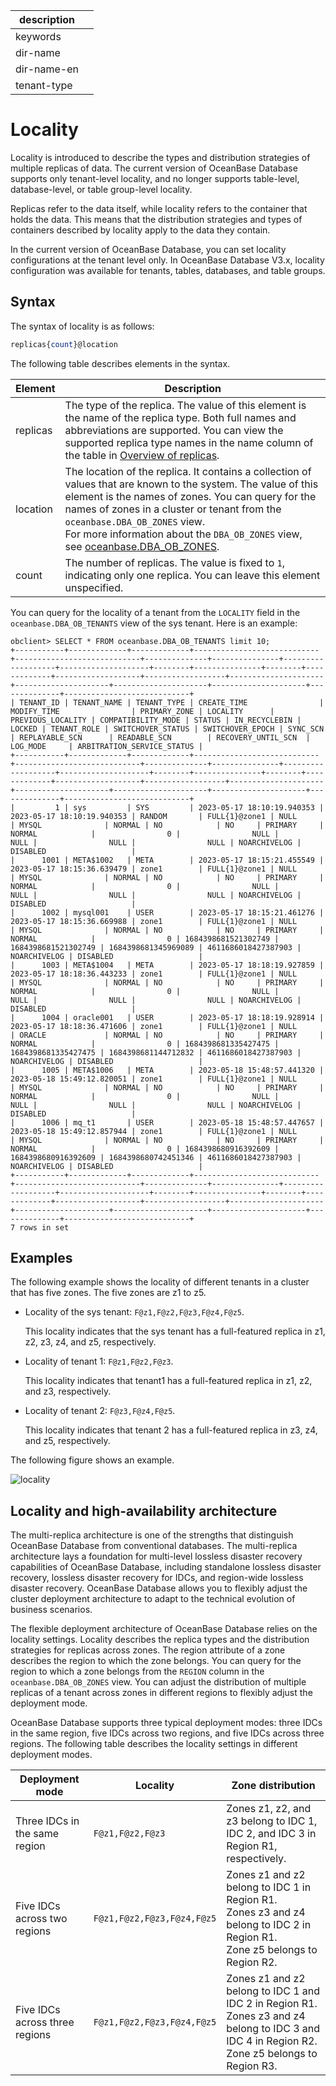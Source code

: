 |description||
|---|---|
|keywords||
|dir-name||
|dir-name-en||
|tenant-type||

# Locality

Locality is introduced to describe the types and distribution strategies of multiple replicas of data. The current version of OceanBase Database supports only tenant-level locality, and no longer supports table-level, database-level, or table group-level locality.

Replicas refer to the data itself, while locality refers to the container that holds the data. This means that the distribution strategies and types of containers described by locality apply to the data they contain.

In the current version of OceanBase Database, you can set locality configurations at the tenant level only. In OceanBase Database V3.x, locality configuration was available for tenants, tables, databases, and table groups.

## Syntax

The syntax of locality is as follows:

```sql
replicas{count}@location
```

The following table describes elements in the syntax.

| **Element** | **Description** |
|------------|-----------------------|
| replicas | The type of the replica. The value of this element is the name of the replica type. Both full names and abbreviations are supported. You can view the supported replica type names in the name column of the table in [Overview of replicas](../100.replica-introduction.md).  |
| location | The location of the replica. It contains a collection of values that are known to the system. The value of this element is the names of zones. You can query for the names of zones in a cluster or tenant from the `oceanbase.DBA_OB_ZONES` view. <br>For more information about the `DBA_OB_ZONES` view, see [oceanbase.DBA_OB_ZONES](../../../700.reference/700.system-views/300.system-view-of-sys-tenant/200.dictionary-view-of-sys-tenant/24300.o-dba_ob_zones-of-sys-tenant.md).  |
| count | The number of replicas. The value is fixed to `1`, indicating only one replica. You can leave this element unspecified.  |

You can query for the locality of a tenant from the `LOCALITY` field in the `oceanbase.DBA_OB_TENANTS` view of the sys tenant. Here is an example:

```shell
obclient> SELECT * FROM oceanbase.DBA_OB_TENANTS limit 10;
+-----------+-------------+-------------+----------------------------+----------------------------+--------------+---------------+-------------------+--------------------+--------+---------------+--------+-------------+-------------------+------------------+---------------------+---------------------+---------------------+---------------------+--------------+----------------------------+
| TENANT_ID | TENANT_NAME | TENANT_TYPE | CREATE_TIME                | MODIFY_TIME                | PRIMARY_ZONE | LOCALITY      | PREVIOUS_LOCALITY | COMPATIBILITY_MODE | STATUS | IN_RECYCLEBIN | LOCKED | TENANT_ROLE | SWITCHOVER_STATUS | SWITCHOVER_EPOCH | SYNC_SCN            | REPLAYABLE_SCN      | READABLE_SCN        | RECOVERY_UNTIL_SCN  | LOG_MODE     | ARBITRATION_SERVICE_STATUS |
+-----------+-------------+-------------+----------------------------+----------------------------+--------------+---------------+-------------------+--------------------+--------+---------------+--------+-------------+-------------------+------------------+---------------------+---------------------+---------------------+---------------------+--------------+----------------------------+
|         1 | sys         | SYS         | 2023-05-17 18:10:19.940353 | 2023-05-17 18:10:19.940353 | RANDOM       | FULL{1}@zone1 | NULL              | MYSQL              | NORMAL | NO            | NO     | PRIMARY     | NORMAL            |                0 |                NULL |                NULL |                NULL |                NULL | NOARCHIVELOG | DISABLED                   |
|      1001 | META$1002   | META        | 2023-05-17 18:15:21.455549 | 2023-05-17 18:15:36.639479 | zone1        | FULL{1}@zone1 | NULL              | MYSQL              | NORMAL | NO            | NO     | PRIMARY     | NORMAL            |                0 |                NULL |                NULL |                NULL |                NULL | NOARCHIVELOG | DISABLED                   |
|      1002 | mysql001    | USER        | 2023-05-17 18:15:21.461276 | 2023-05-17 18:15:36.669988 | zone1        | FULL{1}@zone1 | NULL              | MYSQL              | NORMAL | NO            | NO     | PRIMARY     | NORMAL            |                0 | 1684398681521302749 | 1684398681521302749 | 1684398681345969089 | 4611686018427387903 | NOARCHIVELOG | DISABLED                   |
|      1003 | META$1004   | META        | 2023-05-17 18:18:19.927859 | 2023-05-17 18:18:36.443233 | zone1        | FULL{1}@zone1 | NULL              | MYSQL              | NORMAL | NO            | NO     | PRIMARY     | NORMAL            |                0 |                NULL |                NULL |                NULL |                NULL | NOARCHIVELOG | DISABLED                   |
|      1004 | oracle001   | USER        | 2023-05-17 18:18:19.928914 | 2023-05-17 18:18:36.471606 | zone1        | FULL{1}@zone1 | NULL              | ORACLE             | NORMAL | NO            | NO     | PRIMARY     | NORMAL            |                0 | 1684398681335427475 | 1684398681335427475 | 1684398681144712832 | 4611686018427387903 | NOARCHIVELOG | DISABLED                   |
|      1005 | META$1006   | META        | 2023-05-18 15:48:57.441320 | 2023-05-18 15:49:12.820051 | zone1        | FULL{1}@zone1 | NULL              | MYSQL              | NORMAL | NO            | NO     | PRIMARY     | NORMAL            |                0 |                NULL |                NULL |                NULL |                NULL | NOARCHIVELOG | DISABLED                   |
|      1006 | mq_t1       | USER        | 2023-05-18 15:48:57.447657 | 2023-05-18 15:49:12.857944 | zone1        | FULL{1}@zone1 | NULL              | MYSQL              | NORMAL | NO            | NO     | PRIMARY     | NORMAL            |                0 | 1684398680916392609 | 1684398680916392609 | 1684398680742451346 | 4611686018427387903 | NOARCHIVELOG | DISABLED                   |
+-----------+-------------+-------------+----------------------------+----------------------------+--------------+---------------+-------------------+--------------------+--------+---------------+--------+-------------+-------------------+------------------+---------------------+---------------------+---------------------+---------------------+--------------+----------------------------+
7 rows in set
```

## Examples

The following example shows the locality of different tenants in a cluster that has five zones. The five zones are z1 to z5.

* Locality of the sys tenant: `F@z1,F@z2,F@z3,F@z4,F@z5`.

   This locality indicates that the sys tenant has a full-featured replica in z1, z2, z3, z4, and z5, respectively.

* Locality of tenant 1: `F@z1,F@z2,F@z3`.

   This locality indicates that tenant1 has a full-featured replica in z1, z2, and z3, respectively.

* Locality of tenant 2: `F@z3,F@z4,F@z5`.

   This locality indicates that tenant 2 has a full-featured replica in z3, z4, and z5, respectively.

The following figure shows an example.

![locality](https://obbusiness-private.oss-cn-shanghai.aliyuncs.com/doc/img/observer-enterprise/V4.2.1/manage/locality.jpg)

## Locality and high-availability architecture

The multi-replica architecture is one of the strengths that distinguish OceanBase Database from conventional databases. The multi-replica architecture lays a foundation for multi-level lossless disaster recovery capabilities of OceanBase Database, including standalone lossless disaster recovery, lossless disaster recovery for IDCs, and region-wide lossless disaster recovery. OceanBase Database allows you to flexibly adjust the cluster deployment architecture to adapt to the technical evolution of business scenarios.

The flexible deployment architecture of OceanBase Database relies on the locality settings. Locality describes the replica types and the distribution strategies for replicas across zones. The region attribute of a zone describes the region to which the zone belongs. You can query for the region to which a zone belongs from the `REGION` column in the `oceanbase.DBA_OB_ZONES` view. You can adjust the distribution of multiple replicas of a tenant across zones in different regions to flexibly adjust the deployment mode.

OceanBase Database supports three typical deployment modes: three IDCs in the same region, five IDCs across two regions, and five IDCs across three regions. The following table describes the locality settings in different deployment modes.

| Deployment mode | Locality | Zone distribution |
| --- | --- | --- |
| Three IDCs in the same region | `F@z1,F@z2,F@z3` | Zones z1, z2, and z3 belong to IDC 1, IDC 2, and IDC 3 in Region R1, respectively. |
| Five IDCs across two regions | `F@z1,F@z2,F@z3,F@z4,F@z5` | Zones z1 and z2 belong to IDC 1 in Region R1.<br>Zones z3 and z4 belong to IDC 2 in Region R1.<br>Zone z5 belongs to Region R2. |
| Five IDCs across three regions | `F@z1,F@z2,F@z3,F@z4,F@z5` | Zones z1 and z2 belong to IDC 1 and IDC 2 in Region R1.<br>Zones z3 and z4 belong to IDC 3 and IDC 4 in Region R2.<br>Zone z5 belongs to Region R3. |